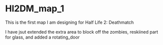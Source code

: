 # Hl2DM_map_1
This is the first map I am designing for Half Life 2: Deathmatch

I have jsut extended the extra area to block off the zombies, reskiined part for glass, and added a rotating_door
